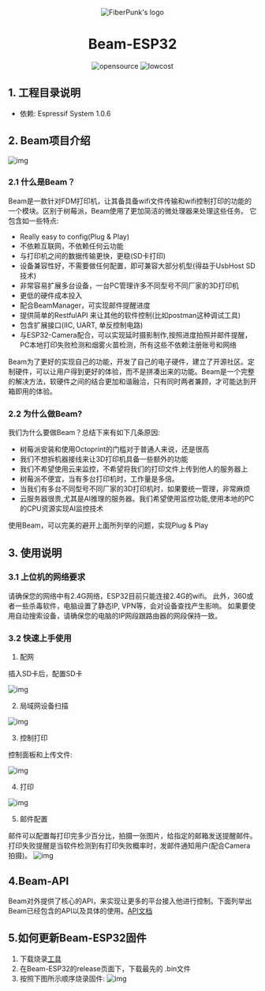 
<p align="center"><img src="./Images/logo.png" alt="FiberPunk's logo" /></p>

<h1 align="center">Beam-ESP32</h1>
<p align="center">
  <img src="https://img.shields.io/badge/arduino-opensource-brightgreen" alt="opensource"/>
   <img src="https://img.shields.io/badge/hardware-lowcost-blue" alt="lowcost"/>

</p>

## 1. 工程目录说明

- 依赖: Espressif System 1.0.6


## 2. Beam项目介绍

![img](./Images/hardware.jpg)

### 2.1 什么是Beam？

Beam是一款针对FDM打印机，让其备具备wifi文件传输和wifi控制打印的功能的一个模块。区别于树莓派，Beam使用了更加简洁的微处理器来处理这些任务。
它包含如一些特点:

- Really easy to config(Plug & Play)
- 不依赖互联网，不依赖任何云功能
- 与打印机之间的数据传输更快，更稳(SD卡打印)
- 设备兼容性好，不需要做任何配置，即可兼容大部分机型(得益于UsbHost SD 技术)
- 非常容易扩展多台设备，一台PC管理许多不同型号不同厂家的3D打印机
- 更低的硬件成本投入
- 配合BeamManager，可实现邮件提醒进度
- 提供简单的RestfulAPI 来让其他的软件控制(比如postman这种调试工具)
- 包含扩展接口(IIC, UART, 单反控制电路)
- 与ESP32-Camera配合，可以实现延时摄影制作,按照进度拍照并邮件提醒，PC本地打印失败检测和烟雾火苗检测，所有这些不依赖注册账号和网络

Beam为了更好的实现自己的功能，开发了自己的电子硬件，建立了开源社区。定制硬件，可以让用户得到更好的体验，而不是拼凑出来的功能。Beam是一个完整的解决方法，软硬件之间的结合更加和谐融洽，只有同时两者兼顾，才可能达到开箱即用的体验。

### 2.2 为什么做Beam?

我们为什么要做Beam？总结下来有如下几条原因:

- 树莓派安装和使用Octoprint的门槛对于普通人来说，还是很高
- 我们不想拆机器接线来让3D打印机具备一些额外的功能
- 我们不希望使用云来监控，不希望将我们的打印文件上传到他人的服务器上
- 树莓派不便宜，当有多台打印机时，工作量是多倍。
- 当我们有多台不同型号不同厂家的3D打印机时，如果要统一管理，非常麻烦
- 云服务器很贵,尤其是AI推理的服务器。我们希望使用监控功能,使用本地的PC的CPU资源实现AI监控技术

使用Beam，可以完美的避开上面所列举的问题，实现Plug & Play


## 3. 使用说明

### 3.1 上位机的网络要求

请确保您的网络中有2.4G网络，ESP32目前只能连接2.4G的wifi。 此外，360或者一些杀毒软件，电脑设置了静态IP, VPN等，会对设备查找产生影响。 如果要使用自动搜索设备，请确保您的电脑的IP网段跟路由器的网段保持一致。


### 3.2 快速上手使用

1. 配网

插入SD卡后，配置SD卡

![img](./Images/gif/1.config.gif)

2. 局域网设备扫描

![img](./Images/gif/2.find-devices.gif)

3. 控制打印

控制面板和上传文件:

![img](./Images/gif/3.control-pannel.gif)


4. 打印

![img](./Images/gif/5.print.gif)

5. 邮件配置

邮件可以配置每打印完多少百分比，拍摄一张图片，给指定的邮箱发送提醒邮件。打印失败提醒是当软件检测到有打印失败概率时，发邮件通知用户(配合Camera拍摄)。
![img](./Images/email.png)


## 4.Beam-API

Beam对外提供了核心的API，来实现让更多的平台接入他进行控制。下面列举出Beam已经包含的API以及具体的使用。[API文档](./FP-BeamAPI.md)

## 5.如何更新Beam-ESP32固件

1. 下载烧录[工具](https://github.com/fiberpunk1/Beam-ESP32/releases/download/Beta-v0.1.0/BeamFlash-Installer.exe)
2. 在Beam-ESP32的release页面下，下载最先的 .bin文件
3. 按照下图所示顺序烧录固件:
![img](./Images/update-bin.png)